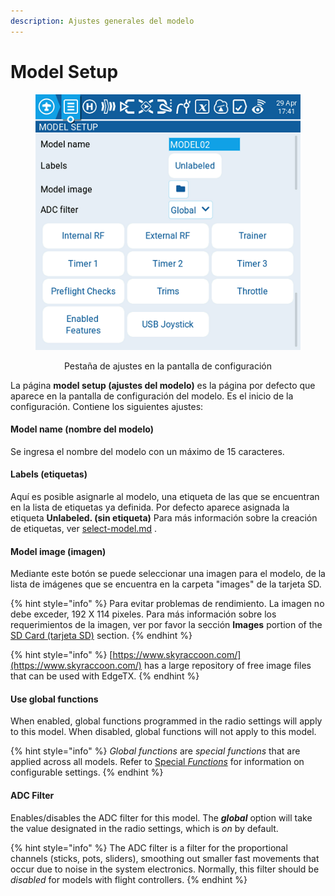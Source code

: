 ```yaml
---
description: Ajustes generales del modelo
---
```


# Model Setup

<div align="center">

<figure><img src="../../../../.gitbook/assets/modelsetup.png" alt=""><figcaption><p>Pestaña de ajustes en la pantalla de configuración</p></figcaption></figure>

</div>

La página **model setup (ajustes del modelo)** es la página por defecto que aparece en la pantalla de configuración del modelo. Es el inicio de la configuración. Contiene los siguientes ajustes:

#### Model name (nombre del modelo)

Se ingresa el nombre del modelo con un máximo de 15 caracteres.

#### Labels (etiquetas)

Aquí es posible asignarle al modelo, una etiqueta de las que se encuentran en la lista de etiquetas ya definida. Por defecto aparece asignada la etiqueta **Unlabeled. (sin etiqueta)** Para más información sobre la creación de etiquetas, ver [select-model.md](../../select-model.md "mention") .

#### Model image (imagen)

Mediante este botón se puede seleccionar una imagen para el modelo, de la lista de imágenes que se encuentra en la carpeta "images" de la tarjeta SD.

{% hint style="info" %}
Para evitar problemas de rendimiento. La imagen no debe exceder, 192 X 114 pixeles. Para más información sobre los requerimientos de la imagen, ver por favor la sección **Images** portion of the [SD Card (tarjeta SD)](../../radio-settings/sd-card.md) section.
{% endhint %}

{% hint style="info" %}
[https://www.skyraccoon.com/](https://www.skyraccoon.com/) has a large repository of free image files that can be used with EdgeTX.
{% endhint %}

#### Use global functions

When enabled, global functions programmed in the radio settings will apply to this model. When disabled, global functions will not apply to this model.

{% hint style="info" %}
_Global functions_ are _special functions_ that are applied across all models. Refer to [Special _Functions_](../special-functions.md) for information on configurable settings.
{% endhint %}

#### ADC Filter

Enables/disables the ADC filter for this model. The _**global**_ option will take the value designated in the radio settings, which is _on_ by default.

{% hint style="info" %}
The ADC filter is a filter for the proportional channels (sticks, pots, sliders), smoothing out smaller fast movements that occur due to noise in the system electronics. Normally, this filter should be _disabled_ for models with flight controllers.
{% endhint %}




